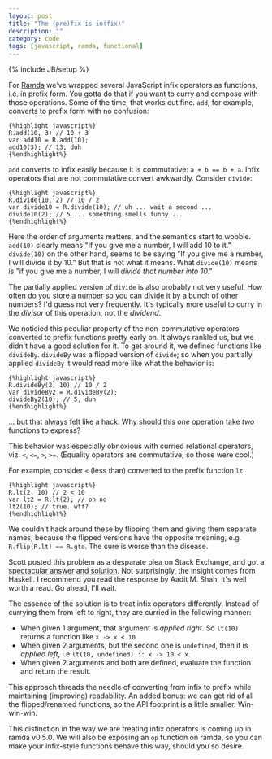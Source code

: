 ```yaml
---
layout: post
title: "The (pre)fix is in(fix)"
description: ""
category: code
tags: [javascript, ramda, functional]
---
```

{% include JB/setup %}

For [Ramda](https://github.com/CrossEye/ramda) we've wrapped several JavaScript
infix operators as functions, i.e. in prefix form. You gotta do that if you want to curry 
and compose with those operations. Some of the time, that works out fine. `add`, for example,
converts to prefix form with no confusion:

    {%highlight javascript%}
    R.add(10, 3) // 10 + 3
    var add10 = R.add(10);
    add10(3); // 13, duh
    {%endhighlight%}

`add` converts to infix easily because it is commutative: `a + b == b + a`.
Infix operators that are not commutative convert awkwardly. Consider `divide`:

    {%highlight javascript%}
    R.divide(10, 2) // 10 / 2
    var divide10 = R.divide(10); // uh ... wait a second ...
    divide10(2); // 5 ... something smells funny ...
    {%endhighlight%}

Here the order of arguments matters, and the semantics start to wobble. 
`add(10)` clearly means "If you give me a number, I will add 10 to it." 
`divide(10)` on the other hand, seems to be saying "If you give me a number,
I will divide it by 10." But that is not what it means. What `divide(10)`
means is "if you give me a number, I will *divide that number into 10*."

The partially applied version of `divide` is also probably not very useful. How often do you 
store a number so you can divide it by a bunch of other numbers? I'd guess not 
very frequently. It's typically more useful to curry in the *divisor* of this 
operation, not the *dividend*.

We noticied this peculiar property of the non-commutative operators converted
to prefix functions pretty early on. It always rankled us, but we didn't have a good solution for it. 
To get around it, we defined functions like `divideBy`. `divideBy` was a 
flipped version of `divide`; so when you partially applied `divideBy` 
it would read more like what the behavior is: 

    {%highlight javascript%}
    R.divideBy(2, 10) // 10 / 2
    var divideBy2 = R.divideBy(2);
    divideBy2(10); // 5, duh
    {%endhighlight%}

... but that always felt like a hack. Why should this *one* operation take *two* functions to express?

This behavior was especially obnoxious with curried relational operators, viz.
`<`, `<=`, `>`, `>=`. (Equality operators are commutative, so those were cool.)

For example, consider `<` (less than) converted to the prefix function `lt`:

    {%highlight javascript%}
    R.lt(2, 10) // 2 < 10
    var lt2 = R.lt(2); // oh no
    lt2(10); // true. wtf?
    {%endhighlight%}

We couldn't hack around these by flipping them and giving them separate names, because the flipped
versions have the opposite meaning, e.g. `R.flip(R.lt) == R.gte`. The cure is worse than the disease.

Scott posted this problem as a desparate plea on Stack Exchange, and got a
[spectacular answer and solution](http://stackoverflow.com/a/25720884/1243641). 
Not surprisingly, the insight comes from Haskell. I recommend you read the response by Aadit M. Shah, it's 
well worth a read. Go ahead, I'll wait.

The essence of the solution is to treat infix operators differently. Instead of currying them from left to right,
they are curried in the following manner:

* When given 1 argument, that argument is *applied right*. So `lt(10)` returns a function like `x -> x < 10`
* When given 2 arguments, but the second one is `undefined`, then it is *applied left*, i.e 
`lt(10, undefined) :: x -> 10 < x`.
* When given 2 arguments and both are defined, evaluate the function and return the result. 

This approach threads the needle of converting from infix to prefix while maintaining (improving) readability.
An added bonus: we can get rid of all the flipped/renamed functions, so the API footprint is a little smaller. 
Win-win-win.

This distinction in the way we are treating infix operators is coming up in ramda v0.5.0.
We will also be exposing an `op` function on ramda, so you can make your infix-style functions behave this way,
should you so desire.


